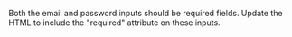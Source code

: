 Both the email and password inputs should be required fields. Update the HTML to include the "required" attribute on these inputs.
